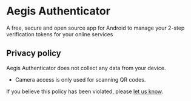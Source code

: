 Aegis Authenticator
===================

A free, secure and open source app for Android to manage your 2-step verification tokens for your online services

Privacy policy
--------------

Aegis Authenticator does not collect any data from your device.

* Camera access is only used for scanning QR codes.

If you believe this policy has been violated, please [let us know](https://github.com/beemdevelopment/Aegis/issues/new).